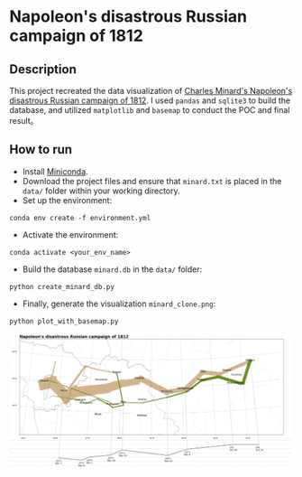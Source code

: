 # Napoleon's disastrous Russian campaign of 1812

## Description
This project recreated the data visualization of [Charles Minard's Napoleon's disastrous Russian campaign of 1812](https://en.wikipedia.org/wiki/Charles_Joseph_Minard#/media/File:Minard.png). I used `pandas` and `sqlite3` to build the database, and utilized `matplotlib` and `basemap` to conduct the POC and final result。

## How to run
- Install [Miniconda](https://www.anaconda.com/docs/getting-started/miniconda/main). 
- Download the project files and ensure that `minard.txt` is placed in the `data/` folder within your working directory.
- Set up the environment: 
```shell
conda env create -f environment.yml
```
- Activate the environment:
```shell
conda activate <your_env_name>
```
- Build the database `minard.db` in the `data/` folder:
```shell
python create_minard_db.py
```
- Finally, generate the visualization `minard_clone.png`:
```shell
python plot_with_basemap.py
``` 

![minard_cloond](minard_clone.png)
